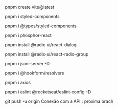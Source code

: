 pnpm create vite@latest

pnpm i styled-components

pnpm i @types/styled-components

pnpm i phosphor-react

pnpm install @radix-ui/react-dialog

pnpm install @radix-ui/react-radio-group

pnpm i json-server -D

pnpm i @hookform/resolvers

pnpm i axios

pnpm i eslint @rocketseat/eslint-config -D

git push -u origin Conexão com a API : proxima brach
